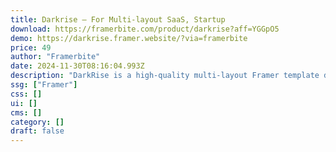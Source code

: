 ```yaml
---
title: Darkrise — For Multi-layout SaaS, Startup
download: https://framerbite.com/product/darkrise?aff=YGGpO5
demo: https://darkrise.framer.website/?via=framerbite
price: 49
author: "Framerbite"
date: 2024-11-30T08:16:04.993Z
description: "DarkRise is a high-quality multi-layout Framer template designed for SaaS and startup websites. We understand the need of a modern SaaS website. That's the reason we have crafted 14+ unique pages that are necessary for any SaaS website."
ssg: ["Framer"]
css: []
ui: []
cms: []
category: []
draft: false
---
```

